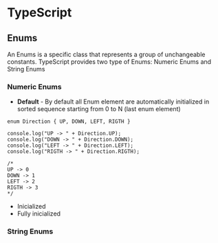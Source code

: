 # TypeScript

## Enums

An Enums is a specific class that represents a group of unchangeable constants. TypeScript provides two type of Enums: Numeric Enums and String Enums

### Numeric Enums

* **Default** - By default all Enum element are automatically initialized in sorted sequence starting from 0 to N (last enum element)

```
enum Direction { UP, DOWN, LEFT, RIGTH }

console.log("UP -> " + Direction.UP);
console.log("DOWN -> " + Direction.DOWN);
console.log("LEFT -> " + Direction.LEFT);
console.log("RIGTH -> " + Direction.RIGTH);

/*
UP -> 0
DOWN -> 1
LEFT -> 2
RIGTH -> 3
*/
```

* Inicialized
* Fully inicialized

### String Enums

<!--
# TypeScript
## Enums
### Numeric Enums
#### Default
----------------------------------------------

# TypeScript
## Enums
### Numeric Enums
### String Enums
-->